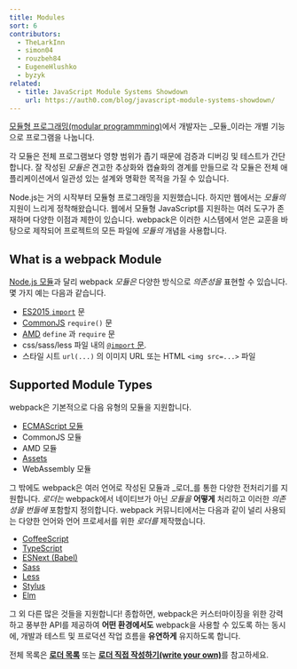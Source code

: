 ```yaml
---
title: Modules
sort: 6
contributors:
  - TheLarkInn
  - simon04
  - rouzbeh84
  - EugeneHlushko
  - byzyk
related:
  - title: JavaScript Module Systems Showdown
    url: https://auth0.com/blog/javascript-module-systems-showdown/
---
```


[모듈형 프로그래밍(modular programmming)](https://en.wikipedia.org/wiki/Modular_programming)에서 개발자는 _모듈_이라는 개별 기능으로 프로그램을 나눕니다.

각 모듈은 전체 프로그램보다 영향 범위가 좁기 때문에 검증과 디버깅 및 테스트가 간단합니다.
잘 작성된 _모듈은_ 견고한 추상화와 캡슐화의 경계를 만들므로 각 모듈은 전체 애플리케이션에서 일관성 있는 설계와 명확한 목적을 가질 수 있습니다.

Node.js는 거의 시작부터 모듈형 프로그래밍을 지원했습니다.
하지만 웹에서는 _모듈의_ 지원이 느리게 정착해왔습니다.
웹에서 모듈형 JavaScript를 지원하는 여러 도구가 존재하며 다양한 이점과 제한이 있습니다.
webpack은 이러한 시스템에서 얻은 교훈을 바탕으로 제작되어 프로젝트의 모든 파일에 _모듈의_ 개념을 사용합니다.

## What is a webpack Module

[Node.js 모듈](https://nodejs.org/api/modules.html)과 달리 webpack _모듈은_ 다양한 방식으로 _의존성을_ 표현할 수 있습니다. 몇 가지 예는 다음과 같습니다.

- [ES2015 `import`](https://developer.mozilla.org/en-US/docs/Web/JavaScript/Reference/Statements/import) 문
- [CommonJS](http://www.commonjs.org/specs/modules/1.0/) `require()` 문
- [AMD](https://github.com/amdjs/amdjs-api/blob/master/AMD.md) `define` 과 `require` 문
- css/sass/less 파일 내의 [`@import` 문](https://developer.mozilla.org/en-US/docs/Web/CSS/@import).
- 스타일 시트 `url(...)` 의 이미지 URL 또는 HTML `<img src=...>` 파일

## Supported Module Types

webpack은 기본적으로 다음 유형의 모듈을 지원합니다.

- [ECMAScript 모듈](/guides/ecma-script-modules)
- CommonJS 모듈
- AMD 모듈
- [Assets](/guides/asset-modules)
- WebAssembly 모듈

그 밖에도 webpack은 여러 언어로 작성된 모듈과 _로더_를 통한 다양한 전처리기를 지원합니다. _로더는_ webpack에서 네이티브가 아닌 _모듈을_ **어떻게** 처리하고 이러한 _의존성을_ _번들에_ 포함할지 정의합니다.
webpack 커뮤니티에서는 다음과 같이 널리 사용되는 다양한 언어와 언어 프로세서를 위한 _로더를_ 제작했습니다.

- [CoffeeScript](http://coffeescript.org)
- [TypeScript](https://www.typescriptlang.org)
- [ESNext (Babel)](https://babeljs.io)
- [Sass](http://sass-lang.com)
- [Less](http://lesscss.org)
- [Stylus](http://stylus-lang.com)
- [Elm](https://elm-lang.org/)

그 외 다른 많은 것들을 지원합니다! 종합하면, webpack은 커스터마이징을 위한 강력하고 풍부한 API를 제공하여 **어떤 환경에서도** webpack을 사용할 수 있도록 하는 동시에, 개발과 테스트 및 프로덕션 작업 흐름을 **유연하게** 유지하도록 합니다.

전체 목록은 [**로더 목록**](/loaders) 또는 [**로더 직접 작성하기(write your own)**](/api/loaders)를 참고하세요.
